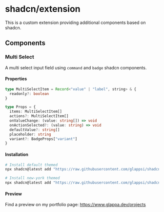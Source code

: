 # shadcn/extension

This is a custom extension providing additional components based on shadcn.

## Components

### Multi Select

A multi select input field using `command` and `badge` shadcn components.

#### Properties
```typescript
type MultiSelectItem = Record<"value" | "label", string> & {
  readonly?: boolean
}

type Props = {
  items: MultiSelectItem[]
  actions?: MultiSelectItem[]
  onValueChange: (value: string[]) => void
  onActionSelected?: (value: string) => void
  defaultValue?: string[]
  placeholder: string
  variant?: BadgeProps["variant"]
}
```

#### Installation
```bash
# Install default themed
npx shadcn@latest add "https://raw.githubusercontent.com/glappsi/shadcn-components/refs/heads/main/apps/www/public/r/styles/default/multi-select.json"
```

```bash
# Install new-york themed
npx shadcn@latest add "https://raw.githubusercontent.com/glappsi/shadcn-components/refs/heads/main/apps/www/public/r/styles/new-york/multi-select.json"
```

#### Preview
Find a preview on my portfolio page: https://www.glappa.dev/projects
